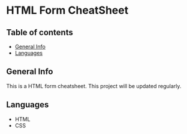 # HTML Form CheatSheet

## Table of contents

* [General Info](#general-info)
* [Languages](#languages)

## General Info

This is a HTML form cheatsheet. This project will be updated regularly.

## Languages

* HTML
* CSS
